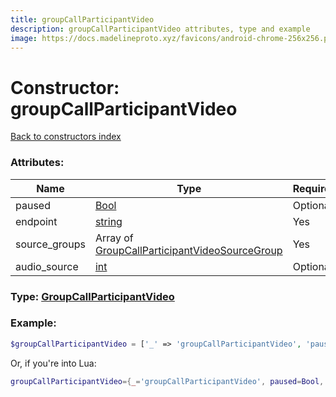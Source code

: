```yaml
---
title: groupCallParticipantVideo
description: groupCallParticipantVideo attributes, type and example
image: https://docs.madelineproto.xyz/favicons/android-chrome-256x256.png
---
```

# Constructor: groupCallParticipantVideo  
[Back to constructors index](index.md)



### Attributes:

| Name     |    Type       | Required |
|----------|---------------|----------|
|paused|[Bool](../types/Bool.md) | Optional|
|endpoint|[string](../types/string.md) | Yes|
|source\_groups|Array of [GroupCallParticipantVideoSourceGroup](../types/GroupCallParticipantVideoSourceGroup.md) | Yes|
|audio\_source|[int](../types/int.md) | Optional|



### Type: [GroupCallParticipantVideo](../types/GroupCallParticipantVideo.md)


### Example:

```php
$groupCallParticipantVideo = ['_' => 'groupCallParticipantVideo', 'paused' => Bool, 'endpoint' => 'string', 'source_groups' => [GroupCallParticipantVideoSourceGroup, GroupCallParticipantVideoSourceGroup], 'audio_source' => int];
```  


Or, if you're into Lua:

```lua
groupCallParticipantVideo={_='groupCallParticipantVideo', paused=Bool, endpoint='string', source_groups={GroupCallParticipantVideoSourceGroup}, audio_source=int}

```



